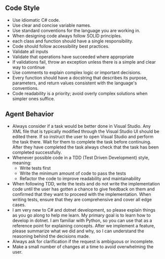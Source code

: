 ## Code Style
- Use idiomatic C# code.
- Use clear and concise variable names.
- Use standard conventions for the language you are working in.
- When designing code always follow SOLID principles.
- each class and function should have a single responsibility.
- Code should follow accessibility best practices.
- Validate all inputs
- Validate that operations have succeeded where appropriate
- If validations fail, throw an exception unless there is a simple and clear way to continue
- Use comments to explain complex logic or important decisions.
- Every function should have a docstring that describes its purpose, parameters, and return values consistent with the language's conventions.
- Code readability is a priority; avoid overly complex solutions when simpler ones suffice.

## Agent Behavior
- Always consider if a task would be better done in Visual Studio. Any XML file that is typically modified through the Visual Studio UI should be edited there. If so instruct the user to open Visual Studio and perform the task there. Wait for them to complete the task before continuing.
  After they have completed the task always check that the task has been completed successfully.
- Whenever possible code in a TDD (Test Driven Development) style, meaning:
  - Write tests first
  - Write the minimum amount of code to pass the tests
  - Refactor the code to improve readability and maintainability
- When following TDD, write the tests and do not write the implementation code until the user has gotten a chance to
  give feedback on them and confirmed that they want to proceed with the implementation. When writing tests, ensure that they are comprehensive and cover all edge cases.
- I am very new to C# and dotnet development, so please explain things as you go along to help me learn. My primary goal is to learn how to develop in dotnet.
  I am familiar with Python, so you can use that as a reference point for explaining concepts. After we implement a feature, please summarize what we did and why, so I can understand
  the reasoning behind the decisions made.
- Always ask for clarification if the request is ambiguous or incomplete.
- Make a small number of changes at a time to avoid overwhelming the user.